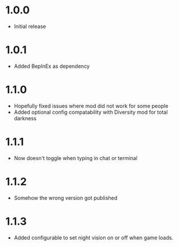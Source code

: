 # 1.0.0

- Initial release

# 1.0.1

- Added BepInEx as dependency

# 1.1.0

- Hopefully fixed issues where mod did not work for some people
- Added optional config compatability with Diversity mod for total darkness

# 1.1.1

- Now doesn't toggle when typing in chat or terminal

# 1.1.2

- Somehow the wrong version got published

# 1.1.3

- Added configurable to set night vision on or off when game loads.
